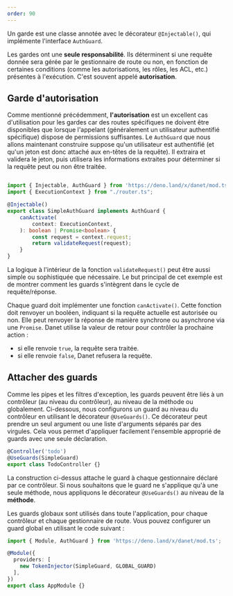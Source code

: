```yaml
---
order: 90
---
```


Un garde est une classe annotée avec le décorateur `@Injectable()`, qui implémente l'interface `AuthGuard`.

Les gardes ont une **seule responsabilité**. Ils déterminent si une requête donnée sera gérée par le gestionnaire de route ou non, en fonction de certaines conditions (comme les autorisations, les rôles, les ACL, etc.) présentes à l'exécution. C'est souvent appelé **autorisation**.

## Garde d'autorisation

Comme mentionné précédemment, **l'autorisation** est un excellent cas d'utilisation pour les gardes car des routes spécifiques ne doivent être disponibles que lorsque l'appelant (généralement un utilisateur authentifié spécifique) dispose de permissions suffisantes. Le `AuthGuard` que nous allons maintenant construire suppose qu'un utilisateur est authentifié (et qu'un jeton est donc attaché aux en-têtes de la requête). Il extraira et validera le jeton, puis utilisera les informations extraites pour déterminer si la requête peut ou non être traitée.

```typescript simple-auth-guard.ts

import { Injectable, AuthGuard } from 'https://deno.land/x/danet/mod.ts';
import { ExecutionContext } from "./router.ts";

@Injectable()
export class SimpleAuthGuard implements AuthGuard {
    canActivate(
        context: ExecutionContext,
    ): boolean | Promise<boolean> {
        const request = context.request;
        return validateRequest(request);
    }
}
```

La logique à l'intérieur de la fonction `validateRequest()` peut être aussi simple ou sophistiquée que nécessaire. Le but principal de cet exemple est de montrer comment les guards s'intègrent dans le cycle de requête/réponse.

Chaque guard doit implémenter une fonction `canActivate()`. Cette fonction doit renvoyer un booléen, indiquant si la requête actuelle est autorisée ou non. Elle peut renvoyer la réponse de manière synchrone ou asynchrone via une `Promise`. Danet utilise la valeur de retour pour contrôler la prochaine action :

- si elle renvoie `true`, la requête sera traitée.
- si elle renvoie `false`, Danet refusera la requête.

## Attacher des guards

Comme les pipes et les filtres d'exception, les guards peuvent être liés à un contrôleur (au niveau du contrôleur), au niveau de la méthode ou globalement. Ci-dessous, nous configurons un guard au niveau du contrôleur en utilisant le décorateur `@UseGuards()`. Ce décorateur peut prendre un seul argument ou une liste d'arguments séparés par des virgules. Cela vous permet d'appliquer facilement l'ensemble approprié de guards avec une seule déclaration.

```typescript todo.controller.ts
@Controller('todo')
@UseGuards(SimpleGuard)
export class TodoController {}
```

La construction ci-dessus attache le guard à chaque gestionnaire déclaré par ce contrôleur. Si nous souhaitons que le guard ne s'applique qu'à une seule méthode, nous appliquons le décorateur `@UseGuards()` au niveau de la **méthode**.

Les guards globaux sont utilisés dans toute l'application, pour chaque contrôleur et chaque gestionnaire de route. Vous pouvez configurer un guard global en utilisant le code suivant :

```typescript app.module.ts
import { Module, AuthGuard } from 'https://deno.land/x/danet/mod.ts';

@Module({
  providers: [
    new TokenInjector(SimpleGuard, GLOBAL_GUARD)
  ],
})
export class AppModule {}
```
